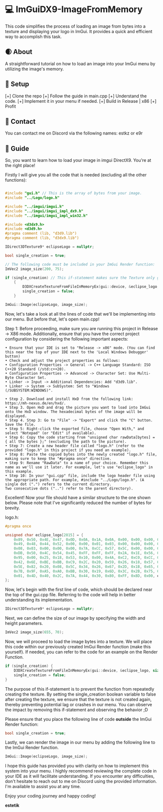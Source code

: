 # 💻 ImGuiDX9-ImageFromMemory
This code simplifies the process of loading an image from bytes into a texture and displaying your logo in ImGui. It provides a quick and efficient way to accomplish this task.

## 🌒 About
A straightforward tutorial on how to load an image into your ImGui menu by utilizing the image's memory.

## 🌌 Setup
[+] Clone the repo
[+] Follow the guide in main.cpp
[+] Understand the code.
[+] Implement it in your menu if needed.
[+] Build in Release | x86
[+] Profit

## 💎 Contact
You can contact me on Discord via the following names: estkz or e9r

## 📃 Guide
So, you want to learn how to load your image in imgui DirectX9. You're at the right place!

Firstly I will give you all the code that is needed (excluding all the other functions):
```c++

#include "gui.h" // This is the array of bytes from your image.
#include "../Logo/logo.h"

#include "../imgui/imgui.h"
#include "../imgui/imgui_impl_dx9.h"
#include "../imgui/imgui_impl_win32.h"

#include <d3dx9.h>
#include <d3d9.h>
#pragma comment (lib, "d3d9.lib")
#pragma comment (lib, "d3dx9.lib")

IDirect3DTexture9* eclipseLogo = nullptr;

bool single_creation = true;

// The following code must be included in your ImGui Render function:
ImVec2 image_size(200, 75);

if (single_creation) // This if-statement makes sure the Texture only gets created once. If you do not do this your program will lag or even crash!!!
	{
		D3DXCreateTextureFromFileInMemoryEx(gui::device, &eclipse_logo, sizeof(eclipse_logo), 400, 50, D3DX_DEFAULT, 0, D3DFMT_UNKNOWN, D3DPOOL_DEFAULT, D3DX_DEFAULT, D3DX_DEFAULT, 0, NULL, NULL, &eclipseLogo);
		single_creation = false;
	}

ImGui::Image(eclipseLogo, image_size);
```

Now, let's take a look at all the lines of code that we'll be implementing into our menu. But before that, let's open main.cpp!

Step 1: Before proceeding, make sure you are running this project in Release -> X86 mode. Additionally, ensure that you have the correct project configuration by considering the following important aspects:

	• Ensure that your IDE is set to "Release -> x86" mode. (You can find this near the top of your IDE next to the 'Local Windows Debugger' button)
	• Check and adjust the project properties as follows:
	• Configuration Properties -> General -> C++ Language Standard: ISO C++20 Standard (/std:c++20).
	• Configuration Properties -> Advanced -> Character Set: Use Multi-Byte Character Set.
	• Linker -> Input -> Additional Dependencies: Add "d3d9.lib".
	• Linker -> System -> SubSystem: Set to "Windows (/SUBSYSTEM:WINDOWS)".

	• Step 2. Download and install HxD from the following link: https://mh-nexus.de/en/hxd/. 
	• Step 3. Open HxD and drag the picture you want to load into ImGui onto the HxD window. The hexadecimal bytes of the image will be displayed. 
	• Step 4. Step 3: Go to "File" -> "Export" and click the "C" button. Save the file. 
	• Step 5: Right-click the exported file, choose "Open With," and select "Notepad" (or "Edit" if available). 
	• Step 6: Copy the code starting from "unsigned char rawData[bytes] = { all the bytes };" (excluding the path to the picture). 
	• Step 7: Create a new header file called "logo.h" (refer to the provided "logo.h" in this project if you need an example). 
	• Step 8: Paste the copied bytes into the newly created "logo.h" file, making sure to keep the "#pragma once" directive. 
	• Step 9: Rename "RawData" to a name of your choice. Remember this name as we'll use it later. For example, let's use "eclipse_logo" in this example. 
	• Step 10: In your "gui.cpp" file, include the logo header file using the appropriate path. For example, #include "../Logo/logo.h". (A single dot (".") refers to the current directory.
	Two consecutive dots ("..") refer to the parent directory).

Excellent! Now your file should have a similar structure to the one shown below. Please note that I've significantly reduced the number of bytes for brevity.

logo.h:
```c++
#pragma once

unsigned char eclipse_logo[2815] = {
	0x89, 0x50, 0x4E, 0x47, 0x0D, 0x0A, 0x1A, 0x0A, 0x00, 0x00, 0x00, 0x0D,
	0x49, 0x48, 0x44, 0x52, 0x00, 0x00, 0x01, 0x03, 0x00, 0x00, 0x00, 0xC2,
	0x08, 0x03, 0x00, 0x00, 0x00, 0x7A, 0xCC, 0x57, 0x5C, 0x00, 0x00, 0x00,
	0xDB, 0x50, 0x4C, 0x54, 0x45, 0xFF, 0xFF, 0xFF, 0x2A, 0x1E, 0x56, 0xFF,
	0x95, 0x00, 0x25, 0x18, 0x53, 0x10, 0x00, 0x4A, 0xC2, 0xC0, 0xCC, 0x4B,
	0x42, 0x6E, 0xBE, 0xBB, 0xC9, 0x2C, 0x20, 0x59, 0x26, 0x18, 0x57, 0x64,
	0x5E, 0x82, 0x20, 0x08, 0x5C, 0x34, 0x26, 0x67, 0x2D, 0x1B, 0x65, 0x82,
	0x7B, 0x9F, 0xA5, 0xA0, 0xBB, 0x30, 0x19, 0x6D, 0x3C, 0x2B, 0x75, 0x19,
	0x01, 0x4D, 0x40, 0x2C, 0x7A, 0x44, 0x30, 0x80, 0xFF, 0x8D, 0x00, etc..
};
```

Now, let's begin with the first line of code, which should be declared near the top of the gui.cpp file. Referring to the code will help in better understanding its implementation.
```c++
IDirect3DTexture9* eclipseLogo = nullptr;
```

Next, we can define the size of our image by specifying the width and height parameters.
```c++
ImVec2 image_size(655, 70);
```

Now, we will proceed to load the image bytes into a texture. We will place this code within our previously created ImGui Render function (make this yourself). If needed, you can refer to the code for an example on the Render Function.
```c++
if (single_creation) {
	D3DXCreateTextureFromFileInMemoryEx(gui::device, &eclipse_logo, sizeof(eclipse_logo), 400, 50, D3DX_DEFAULT, 0, D3DFMT_UNKNOWN, D3DPOOL_DEFAULT, D3DX_DEFAULT, D3DX_DEFAULT, 0, NULL, NULL, &eclipseLogo);
	single_creation = false;
}
```

The purpose of this if-statement is to prevent the function from repeatedly creating the texture. By setting the single_creation boolean variable to false after creating the texture, we ensure that the texture is not created again, thereby preventing potential lag or crashes in our menu. You can observe the impact by removing this if-statement and observing the behavior ;D

Please ensure that you place the following line of code **outside** the ImGui Render function:
```c++
bool single_creation = true;
```

Lastly, we can render the image in our menu by adding the following line to the ImGui Render function.
```c++
ImGui::Image(eclipseLogo, image_size);
```

I hope this guide has provided you with clarity on how to implement this system into your menu. I highly recommend reviewing the complete code in your IDE as it will facilitate understanding. If you encounter any difficulties, don't hesitate to reach out to me on Discord using the provided information. I'm available to assist you at any time.

Enjoy your coding journey and happy coding!

**estetik**

